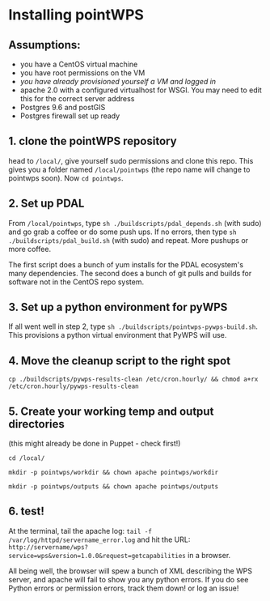 # Installing pointWPS


## Assumptions:

- you have a CentOS virtual machine
- you have root permissions on the VM
- *you have already provisioned yourself a VM and logged in*
- apache 2.0 with a configured virtualhost for WSGI. You may need to edit this for the correct server address
- Postgres 9.6 and postGIS
- Postgres firewall set up ready

## 1. clone the pointWPS repository

head to `/local/`, give yourself sudo permissions and clone this repo. This gives you a folder named `/local/pointwps` (the repo name will change to pointwps soon). Now `cd pointwps`.

## 2. Set up PDAL

From `/local/pointwps`, type `sh ./buildscripts/pdal_depends.sh` (with sudo) and go grab a coffee or do some push ups. If no errors, then type `sh ./buildscripts/pdal_build.sh` (with sudo) and repeat. More pushups or more coffee.

The first script does a bunch of yum installs for the PDAL ecosystem's many dependencies. The second does a bunch of git pulls and builds for software not in the CentOS repo system.

## 3. Set up a python environment for pyWPS

If all went well in step 2, type `sh ./buildscripts/pointwps-pywps-build.sh`. This provisions a python virtual environment that PyWPS will use.

## 4. Move the cleanup script to the right spot

`cp ./buildscripts/pywps-results-clean /etc/cron.hourly/ && chmod a+rx /etc/cron.hourly/pywps-results-clean`

## 5. Create your working temp and output directories

(this might already be done in Puppet - check first!)

`cd /local/`

`mkdir -p pointwps/workdir && chown apache pointwps/workdir`

`mkdir -p pointwps/outputs && chown apache pointwps/outputs`

## 6. test!

At the terminal, tail the apache log: `tail -f /var/log/httpd/servername_error.log` and hit the URL: `http://servername/wps?service=wps&version=1.0.0&request=getcapabilities` in a browser.

All being well, the browser will spew a bunch of XML describing the WPS server, and apache will fail to show you any python errors. If you do see Python errors or permission errors, track them down! or log an issue!
